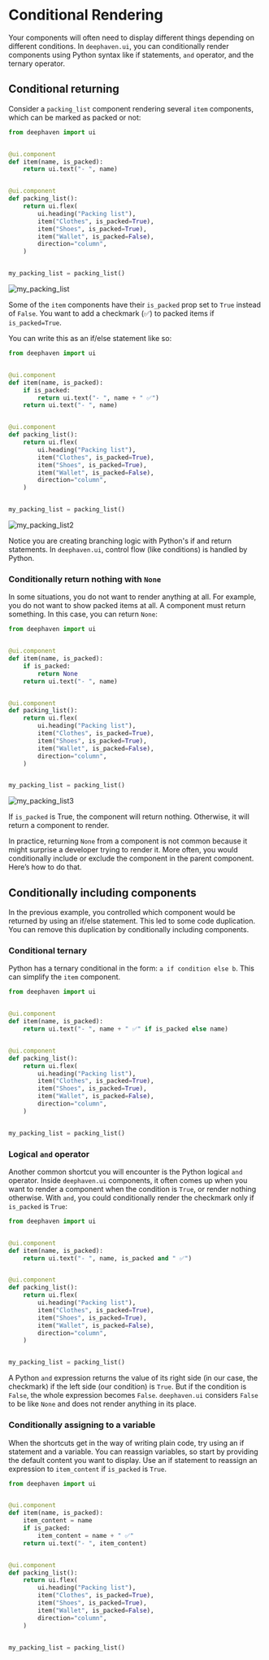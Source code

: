 # Conditional Rendering

Your components will often need to display different things depending on different conditions. In `deephaven.ui`, you can conditionally render components using Python syntax like if statements, `and` operator, and the ternary operator.

## Conditional returning

Consider a `packing_list` component rendering several `item` components, which can be marked as packed or not:

```python
from deephaven import ui


@ui.component
def item(name, is_packed):
    return ui.text("- ", name)


@ui.component
def packing_list():
    return ui.flex(
        ui.heading("Packing list"),
        item("Clothes", is_packed=True),
        item("Shoes", is_packed=True),
        item("Wallet", is_packed=False),
        direction="column",
    )


my_packing_list = packing_list()
```

![my_packing_list](../_assets/conditional_rendering1.png)

Some of the `item` components have their `is_packed` prop set to `True` instead of `False`. You want to add a checkmark (✅) to packed items if `is_packed=True`.

You can write this as an if/else statement like so:

```python
from deephaven import ui


@ui.component
def item(name, is_packed):
    if is_packed:
        return ui.text("- ", name + " ✅")
    return ui.text("- ", name)


@ui.component
def packing_list():
    return ui.flex(
        ui.heading("Packing list"),
        item("Clothes", is_packed=True),
        item("Shoes", is_packed=True),
        item("Wallet", is_packed=False),
        direction="column",
    )


my_packing_list = packing_list()
```

![my_packing_list2](../_assets/conditional_rendering2.png)

Notice you are creating branching logic with Python's if and return statements. In `deephaven.ui`, control flow (like conditions) is handled by Python.

### Conditionally return nothing with `None`

In some situations, you do not want to render anything at all. For example, you do not want to show packed items at all. A component must return something. In this case, you can return `None`:

```python
from deephaven import ui


@ui.component
def item(name, is_packed):
    if is_packed:
        return None
    return ui.text("- ", name)


@ui.component
def packing_list():
    return ui.flex(
        ui.heading("Packing list"),
        item("Clothes", is_packed=True),
        item("Shoes", is_packed=True),
        item("Wallet", is_packed=False),
        direction="column",
    )


my_packing_list = packing_list()
```

![my_packing_list3](../_assets/conditional_rendering3.png)

If `is_packed` is True, the component will return nothing. Otherwise, it will return a component to render.

In practice, returning `None` from a component is not common because it might surprise a developer trying to render it. More often, you would conditionally include or exclude the component in the parent component. Here’s how to do that.

## Conditionally including components

In the previous example, you controlled which component would be returned by using an if/else statement. This led to some code duplication. You can remove this duplication by conditionally including components.

### Conditional ternary

Python has a ternary conditional in the form: `a if condition else b`. This can simplify the `item` component.

```python
from deephaven import ui


@ui.component
def item(name, is_packed):
    return ui.text("- ", name + " ✅" if is_packed else name)


@ui.component
def packing_list():
    return ui.flex(
        ui.heading("Packing list"),
        item("Clothes", is_packed=True),
        item("Shoes", is_packed=True),
        item("Wallet", is_packed=False),
        direction="column",
    )


my_packing_list = packing_list()
```

### Logical `and` operator

Another common shortcut you will encounter is the Python logical `and` operator. Inside `deephaven.ui` components, it often comes up when you want to render a component when the condition is `True`, or render nothing otherwise. With `and`, you could conditionally render the checkmark only if `is_packed` is `True`:

```python
from deephaven import ui


@ui.component
def item(name, is_packed):
    return ui.text("- ", name, is_packed and " ✅")


@ui.component
def packing_list():
    return ui.flex(
        ui.heading("Packing list"),
        item("Clothes", is_packed=True),
        item("Shoes", is_packed=True),
        item("Wallet", is_packed=False),
        direction="column",
    )


my_packing_list = packing_list()
```

A Python `and` expression returns the value of its right side (in our case, the checkmark) if the left side (our condition) is `True`. But if the condition is `False`, the whole expression becomes `False`. `deephaven.ui` considers `False` to be like `None` and does not render anything in its place.

### Conditionally assigning to a variable

When the shortcuts get in the way of writing plain code, try using an if statement and a variable. You can reassign variables, so start by providing the default content you want to display. Use an if statement to reassign an expression to `item_content` if `is_packed` is `True`.

```python
from deephaven import ui


@ui.component
def item(name, is_packed):
    item_content = name
    if is_packed:
        item_content = name + " ✅"
    return ui.text("- ", item_content)


@ui.component
def packing_list():
    return ui.flex(
        ui.heading("Packing list"),
        item("Clothes", is_packed=True),
        item("Shoes", is_packed=True),
        item("Wallet", is_packed=False),
        direction="column",
    )


my_packing_list = packing_list()
```
